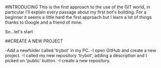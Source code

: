 #INTRODUCING
This is the first approach to the use of the GIT world, in particular I'll
explain every passage about my first bot's building.
For a beginner it seems a little hard the first approach but I learn a lot of
things thanks to Google and a friend of mine.

So...let's start

##CREATE A  NEW PROJECT

-Add a newfolder called 'trybot' in my PC.
-I open GitHub and create a new project.
-I called my new repository 'trybot', adding a description and I picked on
 'public' button.
-I create a new repository. 
